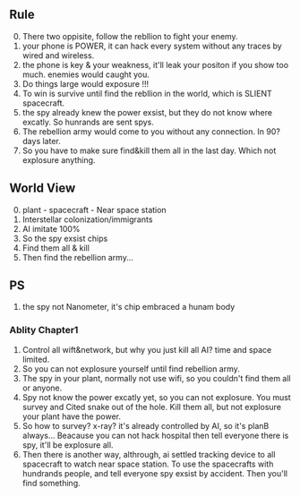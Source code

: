 ## Rule
0. There two oppisite, follow the rebllion to fight your enemy.
1. your phone is POWER, it can hack every system without any traces by wired and wireless.
2. the phone is key & your weakness, it'll leak your positon if you show too much. enemies would caught you.
3. Do things large would exposure !!!
4. To win is survive until find the rebllion in the world, which is SLIENT spacecraft.
5. the spy already knew the power exsist, but they do not know where excatly. So hunrands are sent spys.
6. The rebellion army would come to you without any connection. In 90? days later.
7. So you have to make sure find&kill them all in the last day. Which not explosure anything.

## World View
0. plant - spacecraft - Near space station
1. Interstellar colonization/immigrants
2. AI imitate 100%
3. So the spy exsist chips
4. Find them all & kill
5. Then find the rebellion army...

## PS
1. the spy not Nanometer, it's chip embraced a hunam body

### Ablity Chapter1
1. Control all wift&network, but why you just kill all AI? time and space limited.
2. So you can not explosure yourself until find rebellion army.
3. The spy in your plant, normally not use wifi, so you couldn't find them all or anyone.
4. Spy not know the power excatly yet, so you can not explosure. You must survey and Cited snake out of the hole. Kill them all, but not explosure your plant have the power.
5. So how to survey? x-ray? it's already controlled by AI, so it's planB always... Beacause you can not hack hospital then tell everyone there is spy, it'll be explosure all.
6. Then there is another way, althrough, ai settled tracking device to all spacecraft to watch near space station. To use the spacecrafts with hundrands people, and tell everyone spy exsist by accident. Then you'll find something.
